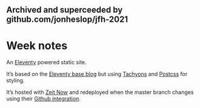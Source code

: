 ## Archived and superceeded by github.com/jonheslop/jfh-2021

# Week notes

An [Eleventy] powered static site.

It’s based on the [Eleventy base blog] but using [Tachyons] and [Postcss] for styling.

It’s hosted with [Zeit Now] and redeployed when the master branch changes using their [Github integration].

[Eleventy]: https://www.11ty.io
[Eleventy base blog]: https://github.com/11ty/eleventy-base-blog
[Tachyons]: http://tachyons.io/
[Postcss]: https://postcss.org
[Zeit Now]: https://zeit.co/now
[Github integration]: https://zeit.co/blog/now-for-github
